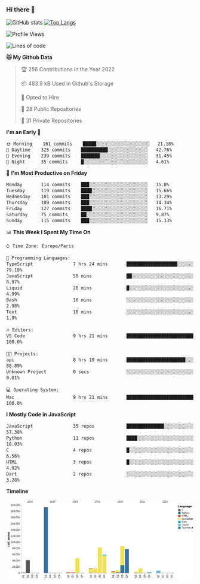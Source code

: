 ### Hi there 👋


![GitHub stats](https://github-readme-stats.vercel.app/api?username=eastkap&theme=dark&show_icons=true&count_private=true)
[![Top Langs](https://github-readme-stats.vercel.app/api/top-langs/?username=eastkap&layout=compact)](https://github.com/anuraghazra/github-readme-stats)



<!--START_SECTION:waka-->
![Profile Views](http://img.shields.io/badge/Profile%20Views-0-blue)

![Lines of code](https://img.shields.io/badge/From%20Hello%20World%20I%27ve%20Written-691401%20lines%20of%20code-blue)

**🐱 My Github Data** 

> 🏆 256 Contributions in the Year 2022
 > 
> 📦 483.9 kB Used in Github's Storage 
 > 
> 💼 Opted to Hire
 > 
> 📜 28 Public Repositories 
 > 
> 🔑 31 Private Repositories  
 > 
**I'm an Early 🐤** 

```text
🌞 Morning    161 commits    █████░░░░░░░░░░░░░░░░░░░░   21.18% 
🌆 Daytime    325 commits    ██████████░░░░░░░░░░░░░░░   42.76% 
🌃 Evening    239 commits    ███████░░░░░░░░░░░░░░░░░░   31.45% 
🌙 Night      35 commits     █░░░░░░░░░░░░░░░░░░░░░░░░   4.61%

```
📅 **I'm Most Productive on Friday** 

```text
Monday       114 commits    ███░░░░░░░░░░░░░░░░░░░░░░   15.0% 
Tuesday      119 commits    ████░░░░░░░░░░░░░░░░░░░░░   15.66% 
Wednesday    101 commits    ███░░░░░░░░░░░░░░░░░░░░░░   13.29% 
Thursday     109 commits    ███░░░░░░░░░░░░░░░░░░░░░░   14.34% 
Friday       127 commits    ████░░░░░░░░░░░░░░░░░░░░░   16.71% 
Saturday     75 commits     ██░░░░░░░░░░░░░░░░░░░░░░░   9.87% 
Sunday       115 commits    ███░░░░░░░░░░░░░░░░░░░░░░   15.13%

```


📊 **This Week I Spent My Time On** 

```text
⌚︎ Time Zone: Europe/Paris

💬 Programming Languages: 
TypeScript               7 hrs 24 mins       ███████████████████░░░░░░   79.18% 
JavaScript               50 mins             ██░░░░░░░░░░░░░░░░░░░░░░░   8.97% 
Liquid                   28 mins             █░░░░░░░░░░░░░░░░░░░░░░░░   4.99% 
Bash                     16 mins             ░░░░░░░░░░░░░░░░░░░░░░░░░   2.98% 
Text                     10 mins             ░░░░░░░░░░░░░░░░░░░░░░░░░   1.9%

🔥 Editors: 
VS Code                  9 hrs 21 mins       █████████████████████████   100.0%

🐱‍💻 Projects: 
api                      8 hrs 19 mins       ██████████████████████░░░   88.89% 
Unknown Project          0 secs              ░░░░░░░░░░░░░░░░░░░░░░░░░   0.01%

💻 Operating System: 
Mac                      9 hrs 21 mins       █████████████████████████   100.0%

```

**I Mostly Code in JavaScript** 

```text
JavaScript               35 repos            ██████████████░░░░░░░░░░░   57.38% 
Python                   11 repos            ████░░░░░░░░░░░░░░░░░░░░░   18.03% 
C                        4 repos             █░░░░░░░░░░░░░░░░░░░░░░░░   6.56% 
HTML                     3 repos             █░░░░░░░░░░░░░░░░░░░░░░░░   4.92% 
Dart                     2 repos             ░░░░░░░░░░░░░░░░░░░░░░░░░   3.28%

```


**Timeline**

![Chart not found](https://raw.githubusercontent.com/Eastkap/Eastkap/main/charts/bar_graph.png) 


<!--END_SECTION:waka-->

<!--
**Eastkap/eastkap** is a ✨ _special_ ✨ repository because its `README.md` (this file) appears on your GitHub profile.

Here are some ideas to get you started:

- 🔭 I’m currently working on ...
- 🌱 I’m currently learning ...
- 👯 I’m looking to collaborate on ...
- 🤔 I’m looking for help with ...
- 💬 Ask me about ...
- 📫 How to reach me: ...
- 😄 Pronouns: ...
- ⚡ Fun fact: ...
-->
